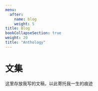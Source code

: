 ```yaml
---
menu:
  after:
    name: blog
    weight: 5
title: Blog
bookCollapseSection: true
weight: 20
title: "Anthology"
---
```


# 文集

这里存放我写的文稿，以此寄托我一生的痕迹
